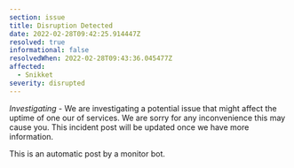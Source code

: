 ```yaml
---
section: issue
title: Disruption Detected
date: 2022-02-28T09:42:25.914447Z
resolved: true
informational: false
resolvedWhen: 2022-02-28T09:43:36.045477Z
affected:
  - Snikket
severity: disrupted
---
```

*Investigating* - We are investigating a potential issue that might affect the uptime of one our of services. We are sorry for any inconvenience this may cause you. This incident post will be updated once we have more information.

This is an automatic post by a monitor bot.
        